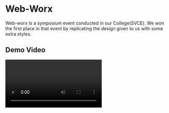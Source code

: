 # Web-Worx

Web-worx is a symposium event conducted in our College(SVCE). We won the first place in that event by replicating the design given to us with some extra styles.

## Demo Video

<video>
<source src="Demo Video/Demo.mp4"/>
</video>
